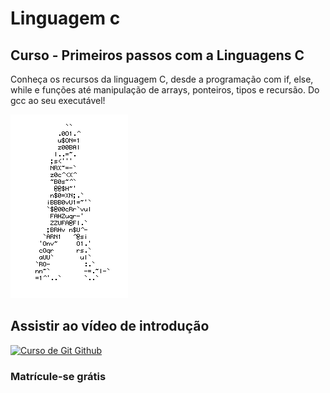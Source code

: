 # Linguagem c
## Curso - Primeiros passos com a Linguagens C
 Conheça os recursos da linguagem C, desde a programação com if, else, while e funções até manipulação de arrays, ponteiros, tipos e recursão. Do gcc ao seu executável! 
 
 ![Homem Letras](https://github.com/Leandro-dnz/c/blob/main/Homem%20Letras.gif)
 ## Assistir ao vídeo de introdução
 [![Curso de Git Github](http://img.youtube.com/vi/T70t3mDiwvg/0.jpg)](http://www.youtube.com/watch?v=T70t3mDiwvg "Video de edição do readme")
 ### Matrícule-se grátis
 [](https://www.aulaead.com/)
